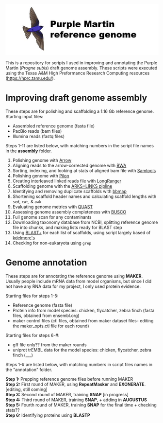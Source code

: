 ![Logo](https://github.com/edegreef/PUMA-reference-genome/blob/master/PUMA-logo.JPG)

This is a repository for scripts I used in improving and annotating the Purple Martin (*Progne subis*) draft genome assembly. These scripts were executed using the Texas A&M High Preformance Research Computing resources (https://hprc.tamu.edu/).

# Improving draft genome assembly
These steps are for polishing and scaffolding a 1.16 Gb reference genome. Starting input files:  
* Assembled reference genome (fasta file)
* PacBio reads (bam files)
* Illumina reads (fastq files)

Steps 1-11 are listed below, with matching numbers in the script file names in the **assembly** folder.

1. Polishing genome with [Arrow](https://github.com/PacificBiosciences/GenomicConsensus)  
2. Aligning reads to the arrow-corrected genome with [BWA](http://bio-bwa.sourceforge.net/bwa.shtml)  
3. Sorting, indexing, and looking at stats of aligned bam file with [Samtools](http://www.htslib.org/doc/samtools.html)  
4. Polishing genome with [Pilon](https://github.com/broadinstitute/pilon/wiki)  
5. Creating interleaved linked reads file with [LongRanger](https://support.10xgenomics.com/genome-exome/software/pipelines/latest/what-is-long-ranger)  
6. Scaffolding genome with the [ARKS+LINKS pipline](https://github.com/bcgsc/arks/)  
7. Identifying and removing duplicate scaffolds with [bbmap](https://jgi.doe.gov/data-and-tools/bbtools/bb-tools-user-guide/dedupe-guide/)  
8. Shortening scaffold header names and calculating scaffold lengths with `sed`, `cat`, & `awk`
9. Evaluating genome metrics with [QUAST](http://quast.sourceforge.net/docs/manual.html)  
10. Assessing genome assembly completeness with [BUSCO](https://busco.ezlab.org/busco_userguide.html#running-busco)  
11. Full genome scan for any contaminants 
  1. Downloading taxonomy database from NCBI, splitting reference genome file into chunks, and making lists ready for BLAST step
  2. Using [BLAST+](https://blast.ncbi.nlm.nih.gov/Blast.cgi?PAGE_TYPE=BlastDocs&DOC_TYPE=Download) for each list of scaffolds, using script largely based of [kdelmore's](https://github.com/kdelmore/)
  3. Checking for non-eukaryota using `grep`


# Genome annotation
These steps are for annotating the reference genome using **MAKER**. Usually people include mRNA data from model organisms, but since I did not have any RNA data for my project, I only used protein evidence. 

Starting files for steps 1-5:
* Reference genome (fasta file)
* Protein info from model species: chicken, flycatcher, zebra finch (fasta files, obtained from ensembl.org)
* maker control files (ctl files, obtained from maker dataset files- editing the maker_opts.ctl file for each round)

Starting files for steps 6-#:
* gff file only?? from the maker rounds
* uniprot trEMBL data for the model species: chicken, flycatcher, zebra finch (___)

Steps 1-# are listed below, with matching numbers in script files names in the "annotation" folder.

**Step 1:** Prepping reference genome files before running MAKER  
**Step 2:** First round of MAKER, using **RepeatMasker** and **EXONERATE**. [editing, still coming]  
**Step 3:** Second round of MAKER, training **SNAP** [in progress]  
**Step 4:** Third round of MAKER, training **SNAP**, + adding in **AUGUSTUS**  
**Step 5:** Fourth round of MAKER, training **SNAP** for the final time + checking stats??  
**Step 6:** Identifying proteins using **BLASTP**  


